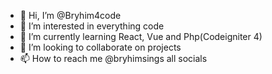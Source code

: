 - 👋 Hi, I’m @Bryhim4code
- 👀 I’m interested in everything code
- 🌱 I’m currently learning React, Vue and Php(Codeigniter 4)
- 💞️ I’m looking to collaborate on projects
- 📫 How to reach me @bryhimsings all socials 

<!---
Bryhim4code/Bryhim4code is a ✨ special ✨ repository because its `README.md` (this file) appears on your GitHub profile.
You can click the Preview link to take a look at your changes.
--->
